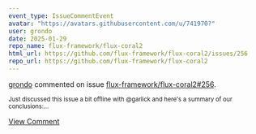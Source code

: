 ```yaml
---
event_type: IssueCommentEvent
avatar: "https://avatars.githubusercontent.com/u/741970?"
user: grondo
date: 2025-01-29
repo_name: flux-framework/flux-coral2
html_url: https://github.com/flux-framework/flux-coral2/issues/256
repo_url: https://github.com/flux-framework/flux-coral2
---
```


<a href='https://github.com/grondo' target='_blank'>grondo</a> commented on issue <a href='https://github.com/flux-framework/flux-coral2/issues/256' target='_blank'>flux-framework/flux-coral2#256</a>.

<small>Just discussed this issue a bit offline with @garlick and here's a summary of our conclusions:...</small>

<a href='https://github.com/flux-framework/flux-coral2/issues/256' target='_blank'>View Comment</a>